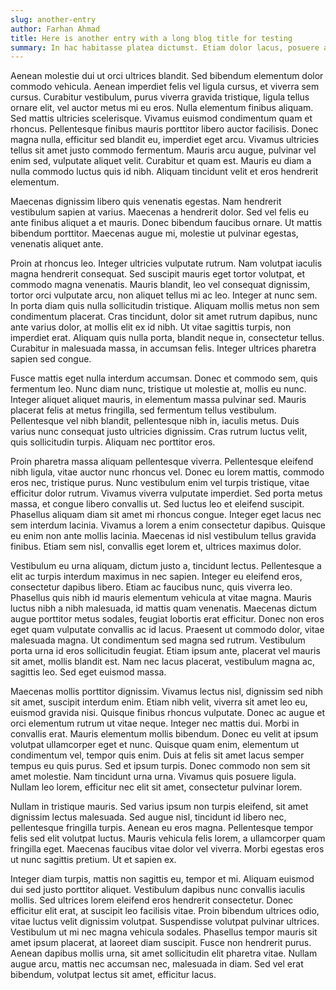 ```yaml
---
slug: another-entry
author: Farhan Ahmad
title: Here is another entry with a long blog title for testing
summary: In hac habitasse platea dictumst. Etiam dolor lacus, posuere at purus at, semper accumsan turpis. Nam fermentum metus massa. Praesent ipsum arcu, venenatis id nisl ac, pulvinar tincidunt erat. Ut commodo ultrices nunc, in dictum orci dictum id. Morbi vitae auctor sapien. Proin at metus metus. Donec tempor facilisis arcu. Duis sit amet mollis est, vel efficitur tortor. Curabitur dapibus lorem ac hendrerit imperdiet. Sed gravida dictum auctor. Quisque commodo vitae nisi interdum hendrerit. In faucibus urna eu suscipit pulvinar. Maecenas eu eros eu velit lobortis fermentum.
---
```


Aenean molestie dui ut orci ultrices blandit. Sed bibendum elementum dolor commodo vehicula. Aenean imperdiet felis vel ligula cursus, et viverra sem cursus. Curabitur vestibulum, purus viverra gravida tristique, ligula tellus ornare elit, vel auctor metus mi eu eros. Nulla elementum finibus aliquam. Sed mattis ultricies scelerisque. Vivamus euismod condimentum quam et rhoncus. Pellentesque finibus mauris porttitor libero auctor facilisis. Donec magna nulla, efficitur sed blandit eu, imperdiet eget arcu. Vivamus ultricies tellus sit amet justo commodo fermentum. Mauris arcu augue, pulvinar vel enim sed, vulputate aliquet velit. Curabitur et quam est. Mauris eu diam a nulla commodo luctus quis id nibh. Aliquam tincidunt velit et eros hendrerit elementum.

Maecenas dignissim libero quis venenatis egestas. Nam hendrerit vestibulum sapien at varius. Maecenas a hendrerit dolor. Sed vel felis eu ante finibus aliquet a et mauris. Donec bibendum faucibus ornare. Ut mattis bibendum porttitor. Maecenas augue mi, molestie ut pulvinar egestas, venenatis aliquet ante.

Proin at rhoncus leo. Integer ultricies vulputate rutrum. Nam volutpat iaculis magna hendrerit consequat. Sed suscipit mauris eget tortor volutpat, et commodo magna venenatis. Mauris blandit, leo vel consequat dignissim, tortor orci vulputate arcu, non aliquet tellus mi ac leo. Integer at nunc sem. In porta diam quis nulla sollicitudin tristique. Aliquam mollis metus non sem condimentum placerat. Cras tincidunt, dolor sit amet rutrum dapibus, nunc ante varius dolor, at mollis elit ex id nibh. Ut vitae sagittis turpis, non imperdiet erat. Aliquam quis nulla porta, blandit neque in, consectetur tellus. Curabitur in malesuada massa, in accumsan felis. Integer ultrices pharetra sapien sed congue.

Fusce mattis eget nulla interdum accumsan. Donec et commodo sem, quis fermentum leo. Nunc diam nunc, tristique ut molestie at, mollis eu nunc. Integer aliquet aliquet mauris, in elementum massa pulvinar sed. Mauris placerat felis at metus fringilla, sed fermentum tellus vestibulum. Pellentesque vel nibh blandit, pellentesque nibh in, iaculis metus. Duis varius nunc consequat justo ultricies dignissim. Cras rutrum luctus velit, quis sollicitudin turpis. Aliquam nec porttitor eros.

Proin pharetra massa aliquam pellentesque viverra. Pellentesque eleifend nibh ligula, vitae auctor nunc rhoncus vel. Donec eu lorem mattis, commodo eros nec, tristique purus. Nunc vestibulum enim vel turpis tristique, vitae efficitur dolor rutrum. Vivamus viverra vulputate imperdiet. Sed porta metus massa, et congue libero convallis ut. Sed luctus leo et eleifend suscipit. Phasellus aliquam diam sit amet mi rhoncus congue. Integer eget lacus nec sem interdum lacinia. Vivamus a lorem a enim consectetur dapibus. Quisque eu enim non ante mollis lacinia. Maecenas id nisl vestibulum tellus gravida finibus. Etiam sem nisl, convallis eget lorem et, ultrices maximus dolor.

Vestibulum eu urna aliquam, dictum justo a, tincidunt lectus. Pellentesque a elit ac turpis interdum maximus in nec sapien. Integer eu eleifend eros, consectetur dapibus libero. Etiam ac faucibus nunc, quis viverra leo. Phasellus quis nibh id mauris elementum vehicula at vitae magna. Mauris luctus nibh a nibh malesuada, id mattis quam venenatis. Maecenas dictum augue porttitor metus sodales, feugiat lobortis erat efficitur. Donec non eros eget quam vulputate convallis ac id lacus. Praesent ut commodo dolor, vitae malesuada magna. Ut condimentum sed magna sed rutrum. Vestibulum porta urna id eros sollicitudin feugiat. Etiam ipsum ante, placerat vel mauris sit amet, mollis blandit est. Nam nec lacus placerat, vestibulum magna ac, sagittis leo. Sed eget euismod massa.

Maecenas mollis porttitor dignissim. Vivamus lectus nisl, dignissim sed nibh sit amet, suscipit interdum enim. Etiam nibh velit, viverra sit amet leo eu, euismod gravida nisi. Quisque finibus rhoncus vulputate. Donec ac augue et orci elementum rutrum ut vitae neque. Integer nec mattis dui. Morbi in convallis erat. Mauris elementum mollis bibendum. Donec eu velit at ipsum volutpat ullamcorper eget et nunc. Quisque quam enim, elementum ut condimentum vel, tempor quis enim. Duis at felis sit amet lacus semper tempus eu quis purus. Sed et ipsum turpis. Donec commodo non sem sit amet molestie. Nam tincidunt urna urna. Vivamus quis posuere ligula. Nullam leo lorem, efficitur nec elit sit amet, consectetur pulvinar lorem.

Nullam in tristique mauris. Sed varius ipsum non turpis eleifend, sit amet dignissim lectus malesuada. Sed augue nisl, tincidunt id libero nec, pellentesque fringilla turpis. Aenean eu eros magna. Pellentesque tempor felis sed elit volutpat luctus. Mauris vehicula felis lorem, a ullamcorper quam fringilla eget. Maecenas faucibus vitae dolor vel viverra. Morbi egestas eros ut nunc sagittis pretium. Ut et sapien ex.

Integer diam turpis, mattis non sagittis eu, tempor et mi. Aliquam euismod dui sed justo porttitor aliquet. Vestibulum dapibus nunc convallis iaculis mollis. Sed ultrices lorem eleifend eros hendrerit consectetur. Donec efficitur elit erat, at suscipit leo facilisis vitae. Proin bibendum ultrices odio, vitae luctus velit dignissim volutpat. Suspendisse volutpat pulvinar ultrices. Vestibulum ut mi nec magna vehicula sodales. Phasellus tempor mauris sit amet ipsum placerat, at laoreet diam suscipit. Fusce non hendrerit purus. Aenean dapibus mollis urna, sit amet sollicitudin elit pharetra vitae. Nullam augue arcu, mattis nec accumsan nec, malesuada in diam. Sed vel erat bibendum, volutpat lectus sit amet, efficitur lacus.
